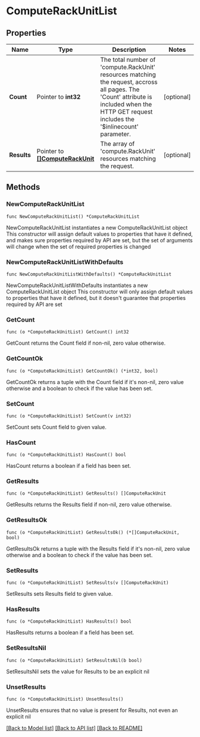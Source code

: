 # ComputeRackUnitList

## Properties

Name | Type | Description | Notes
------------ | ------------- | ------------- | -------------
**Count** | Pointer to **int32** | The total number of &#39;compute.RackUnit&#39; resources matching the request, accross all pages. The &#39;Count&#39; attribute is included when the HTTP GET request includes the &#39;$inlinecount&#39; parameter. | [optional] 
**Results** | Pointer to [**[]ComputeRackUnit**](compute.RackUnit.md) | The array of &#39;compute.RackUnit&#39; resources matching the request. | [optional] 

## Methods

### NewComputeRackUnitList

`func NewComputeRackUnitList() *ComputeRackUnitList`

NewComputeRackUnitList instantiates a new ComputeRackUnitList object
This constructor will assign default values to properties that have it defined,
and makes sure properties required by API are set, but the set of arguments
will change when the set of required properties is changed

### NewComputeRackUnitListWithDefaults

`func NewComputeRackUnitListWithDefaults() *ComputeRackUnitList`

NewComputeRackUnitListWithDefaults instantiates a new ComputeRackUnitList object
This constructor will only assign default values to properties that have it defined,
but it doesn't guarantee that properties required by API are set

### GetCount

`func (o *ComputeRackUnitList) GetCount() int32`

GetCount returns the Count field if non-nil, zero value otherwise.

### GetCountOk

`func (o *ComputeRackUnitList) GetCountOk() (*int32, bool)`

GetCountOk returns a tuple with the Count field if it's non-nil, zero value otherwise
and a boolean to check if the value has been set.

### SetCount

`func (o *ComputeRackUnitList) SetCount(v int32)`

SetCount sets Count field to given value.

### HasCount

`func (o *ComputeRackUnitList) HasCount() bool`

HasCount returns a boolean if a field has been set.

### GetResults

`func (o *ComputeRackUnitList) GetResults() []ComputeRackUnit`

GetResults returns the Results field if non-nil, zero value otherwise.

### GetResultsOk

`func (o *ComputeRackUnitList) GetResultsOk() (*[]ComputeRackUnit, bool)`

GetResultsOk returns a tuple with the Results field if it's non-nil, zero value otherwise
and a boolean to check if the value has been set.

### SetResults

`func (o *ComputeRackUnitList) SetResults(v []ComputeRackUnit)`

SetResults sets Results field to given value.

### HasResults

`func (o *ComputeRackUnitList) HasResults() bool`

HasResults returns a boolean if a field has been set.

### SetResultsNil

`func (o *ComputeRackUnitList) SetResultsNil(b bool)`

 SetResultsNil sets the value for Results to be an explicit nil

### UnsetResults
`func (o *ComputeRackUnitList) UnsetResults()`

UnsetResults ensures that no value is present for Results, not even an explicit nil

[[Back to Model list]](../README.md#documentation-for-models) [[Back to API list]](../README.md#documentation-for-api-endpoints) [[Back to README]](../README.md)



